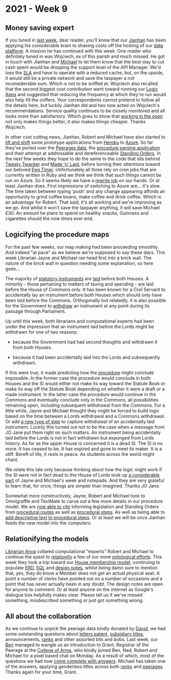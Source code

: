 # 2021 - Week 9

## Money saving expert

If you tuned in [last week](https://ukparliament.github.io/ontologies/meta/weeknotes/2021/07/), dear reader, you'll know that our [Jianhan](https://twitter.com/jianhanzhu) has been applying his considerable brain to shaving costs off the hosting of our [data platform](https://api.parliament.uk/). A mission he has continued with this week. One reader who definitely tuned in was Wojciech, ex of this parish and much missed. He got in touch with Jianhan and [Michael](https://twitter.com/fantasticlife) to let them know that the best way to cut cash spent would be dropping the support level of the API Manager. We'd lose the [SLA](https://en.wikipedia.org/wiki/Service-level_agreement) and have to operate with a reduced cache, but, on the upside, it would still be a private network and save the taxpayer a not inconsiderable sum. Which is not to be sniffed at. Wojciech also recalled that the second biggest cost contribution went toward running our [Logic Apps](https://docs.microsoft.com/en-us/azure/logic-apps/logic-apps-overview) and suggested that reducing the frequency at which they're run would also help fill the coffers. Your correspondents cannot pretend to follow all the details here, but luckily Jianhan did and has now acted on Wojciech's recommendations. Service quality continues to be closely monitored and all looks more than satisfactory. Which goes to show that [working in the open](https://mhurrell.co.uk/work/assets/govuk-design-principles/govuk-design-principles-poster-10-m.jpg) not only makes things better, it also makes things cheaper. Thanks Wojciech.

In other cost cutting news, Jianhan, Robert and Michael have also started to [lift and shift](https://trello.com/c/KXDBsLXT/106-migrate-heroku-apps-to-azure) some prototype applications from [Heroku](https://en.wikipedia.org/wiki/Heroku) to [Azure](https://en.wikipedia.org/wiki/Microsoft_Azure). So far they've ported over the [Peerages data](https://api.parliament.uk/peerages/), the [procedure parsing application](https://api.parliament.uk/procedures/) and their attempt at addressable and dereferenceable [Standing Orders](https://api.parliament.uk/standing-orders/). In the next few weeks they hope to do the same to the code that sits behind [Tweaty Twacker](https://twitter.com/TweatyTwacker) and [Made 'n' Laid](https://twitter.com/madenlaid), before turning their attentions toward our beloved [Egg Timer](https://parliament-calendar.herokuapp.com/). Unfortunately all three rely on cron jobs that are currently written in Ruby and *we think* we think that such things cannot be run on Azure. So it seems likely we have a [rewrite job](https://trello.com/c/l4HT9kys/107-rewrite-made-n-laid-cron-jobs-as-c) on our hands. Or at least Jianhan does. First impressions of switching to Azure are... it's slow. The time taken between typing 'push' and any change appearing affords an opportunity to grind coffee beans, make coffee and drink coffee. Which is an advantage for Robert. That said, it's all working and we're improving as we go. And whilst it won't save the taxpayer anything, it will save Michael £30. An amount he plans to spend on healthy snacks, Guinness and cigarettes should the *now times* ever end.

## Logicifying the procedure maps

For the past few weeks, our map making had been proceeding smoothly. And indeed "at pace" as we believe we're supposed to say these days. This week Librarian Jayne and Michael ran head first into a brick wall. The nature of the brick wall in question needing some explanation, so here goes...

The majority of [statutory instruments](https://ukparliament.github.io/ontologies/legislation/legislation-ontology.html#d4e172) are [laid](https://ukparliament.github.io/ontologies/laying/laying-ontology.html#d4e106) before both Houses. A minority - those pertaining to matters of taxing and spending - are laid before the House of Commons only. It has been known for a Civil Servant to accidentally lay an instrument before both Houses which should only have been laid before the Commons. Orthogonally but relatedly, it is also possible for the Government to [withdraw](https://ukparliament.github.io/ontologies/laying/laying-ontology.html#d4e119) an instrument at any point during its passage through Parliament.

Up until this week, both librarians and computational experts had been under the impression that an instrument laid before the Lords might be withdrawn for one of two reasons:

* because the Government had had second thoughts and withdrawn it from both Houses.

* because it had been accidentally laid into the Lords and subsequently withdrawn.

If this were true, it made predicting how the [procedure](https://ukparliament.github.io/ontologies/procedure/procedure-ontology.html#d4e153) might conclude impossible. In the former case the procedure would conclude in both Houses and the SI would either not make its way toward the Statute Book or make its way off the Statute Book depending on whether it were a draft or a made instrument. In the latter case the procedure would continue in the Commons and eventually conclude only in the Commons, all possibilities remaining open, including subsequent withdrawal from the Commons. For a little while, Jayne and Michael thought they might be forced to build logic based on the time between a Lords withdrawal and a Commons withdrawal. Or add [a new type of step](https://trello.com/c/Q7xyijdg/104-jw-would-a-new-step-for-withdrawn-after-accidental-lords-laying-help-or-hinder) to capture withdrawal of an accidentally laid instrument. Luckily this turned out not to be the case when a message from JO Jane put them right on such matters. An instrument being accidentally laid before the Lords is not in fact withdrawn but expunged from Lords history. As far as the upper House is concerned it is a dead SI. The SI is no more. It has ceased to be. It has expired and gone to meet its maker. It is a stiff. Bereft of life, it rests in peace. As students across the world might chant.

We relate this tale only because thinking about how the logic might work if the SI were not in fact dead to the House of Lords took up [a considerable part](https://trello.com/c/2gkdPSZ5/102-check-negative-procedure-accounts-for-accidental-laying-of-lords) of Jayne and Michael's week and notepads. And they are very grateful to learn that, for once, things are simpler than imagined. Thanks JO Jane.

Somewhat more constructively, Jayne, Robert and Michael took to Omnigraffle and TextMate to carve out a few more details in our procedure model. We are [now able to cite](https://trello.com/c/uac4ClFt/371-make-a-route-a-citable-thing-in-the-procedure-model) informing legislation and Standing Orders from [procedural routes](https://ukparliament.github.io/ontologies/procedure/procedure-ontology.html#d4e501) as well as [procedural steps](https://ukparliament.github.io/ontologies/procedure/procedure-ontology.html#d4e486). As well as being able to [add descriptive text](https://trello.com/c/K70WxalW/368-step-description-in-ontology) [to procedural steps](https://ukparliament.github.io/ontologies/procedure/procedure-ontology.html#d4e577). Or at least we will be once Jianhan feeds the new model into the computers.

## Relationifying the models

[Librarian Anya](https://twitter.com/bitten_) collared computational "experts" Robert and Michael to continue the quest to [relationify](https://ukparliament.github.io/ontologies/meta/relational/) a few of our more [ontological efforts](https://ukparliament.github.io/ontologies/). This week they took a trip toward our [House membership model](https://ukparliament.github.io/ontologies/house-membership/house-membership-ontology.html), continuing to populate [ERD](https://ukparliament.github.io/ontologies/meta/relational/schema.png), [SQL](https://ukparliament.github.io/ontologies/meta/relational/schema.sql) and [design notes](https://docs.google.com/document/d/1lqAHO6XY_dwceILSVJk74vQVb4NhNap46GMeElr0SHw/edit?usp=sharing), whilst being damn sure to mention that, yes, they do know a Member does not get an actual physical seat. A point a number of clerks have pointed out on a number of occasions and a point that has never actually been in any doubt. The design notes are open for anyone to comment. Or at least anyone on the internet as Google's dialogue box helpfully makes clear. Please tell us if we've missed something, misdescribed something or just got something wrong.

## All about the collaboration

As we continue to unpick the peerage data kindly donated by [David](https://twitter.com/clerkly), we had some outstanding questions about [letters patent](https://en.wikipedia.org/wiki/Letters_patent#Form_of_British_letters_patent_creating_peers), [subsidiary titles](https://en.wikipedia.org/wiki/Subsidiary_title), announcements, [ranks](https://www.debretts.com/expertise/essential-guide-to-the-peerage/ranks-and-privileges-of-the-peerage/) and other assorted bits and bobs. Last week, our [Ben](https://twitter.com/benwoodhams) managed to wangle us an introduction to Grant, Registrar of the Peerage at the [College of Arms](https://www.college-of-arms.gov.uk/), who kindly joined Ben, Ned, Robert and Michael for a pixel based chat on Monday. As a result of which, most of the questions we had now [come complete with answers](https://api.parliament.uk/peerages/meta/iaq). Michael has taken one of the answers, applying genderless titles across both [ranks](https://api.parliament.uk/peerages/ranks) and [peerages](https://api.parliament.uk/peerages/peerages/800). Thanks again for your time, Grant.

